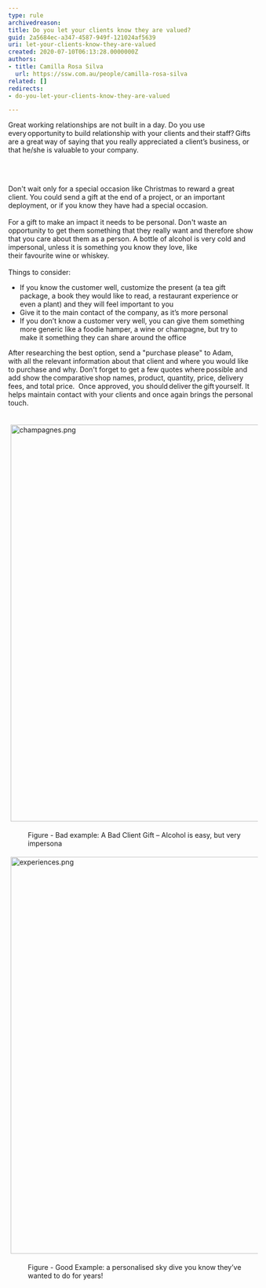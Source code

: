 ```yaml
---
type: rule
archivedreason: 
title: Do you let your clients know they are valued?
guid: 2a5684ec-a347-4587-949f-121024af5639
uri: let-your-clients-know-they-are-valued
created: 2020-07-10T06:13:28.0000000Z
authors:
- title: Camilla Rosa Silva
  url: https://ssw.com.au/people/camilla-rosa-silva
related: []
redirects:
- do-you-let-your-clients-know-they-are-valued

---
```



<p>​Great working relationships are not built in a day. Do you use every opportunity to build relationship with your clients and their staff? Gifts are a great way of saying that you really appreciated a client’s business, or that he/she is valuable to&#160;your company.&#160;​​​<br></p>
<br><excerpt class='endintro'></excerpt><br>
<p>​Don't wait&#160;only&#160;for a special occasion like Christmas to reward a great client. You could send a gift at the end of a project, or an important deployment, or if you know they have had a special occasion.&#160;<br> &#160;<br>For a gift to make an impact it needs to be personal. Don't waste an opportunity to get them something that they really want and therefore show that you care about them as a person.&#160;A bottle of alcohol&#160;is very cold and impersonal, unless it is something you know they love, like their&#160;favourite&#160;wine or whiskey.&#160;<br> &#160;<br>Things to consider&#58;&#160;<br></p><ul><li>If you know the customer well, customize the present (a tea gift package, a book they would like to read, a restaurant experience or even a plant) and they will feel important to you&#160;</li><li>Give it to the main contact of the company, as it’s more personal&#160;</li><li>If you don’t know a customer very well, you can give them something more generic like a foodie hamper, a wine or champagne, but try to make it something they can share around the office&#160;<br></li></ul><div class="ssw15-rteElement-ContentBlock-SSW-Only">After researching the best option, send a &quot;purchase please&quot; to Adam, with&#160;all&#160;the relevant information about that client and where you would like to purchase and why. Don't forget to get a few quotes where possible and add show the comparative shop names, product, quantity, price, delivery fees, and total price.&#160;&#160;Once approved, you should deliver the gift yourself. It helps maintain contact with your clients and once again brings the personal touch. &#160;<br></div> ​
<dl class="ssw15-rteElement-ImageArea">
   <img src="/SiteAssets/let-your-clients-know-they-are-valued/champagnes.png" alt="champagnes.png" style="margin&#58;5px;width&#58;808px;" />
</dl><div><dd class="ssw15-rteElement-FigureBad">Figure - Bad example&#58;&#160;A Bad Client Gift – Alcohol is easy, but very impersona<br></dd><dl class="ssw15-rteElement-ImageArea">
 <img src="/SiteAssets/let-your-clients-know-they-are-valued/experiences.png" alt="experiences.png" style="margin&#58;5px;width&#58;808px;" />     </dl>
   
</div><dl class="ssw15-rteElement-ImageArea"><dd class="ssw15-rteElement-FigureGood">​​Figure - Good Example&#58;&#160;a personalised sky dive you know they’ve wanted to do for years!&#160;</dd>​<br></dl>


